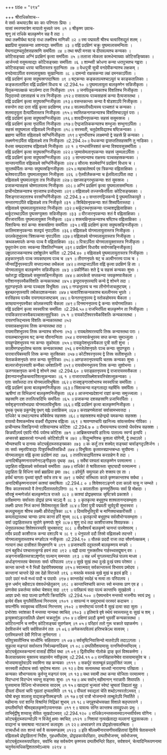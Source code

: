 +++
title = "२९४"

+++
श्रीराधिकोवाच--  
मे सर्वाः कथयाऽत्रैव काः काः परिणताः प्रियाः ।  
यासां स्मरणमात्रेण मायातो मुच्यते जनः ॥१ ॥
श्रीकृष्ण उवाच-  
शृणु त्वं राधिके बालकृष्णेन सह वै तदा ।  
यथा लक्ष्मीर्यथा षटक्ं राधा लक्ष्मीश्च माणिकी ॥२ ॥
रमा पद्मावती श्रीश्च चत्वारिंशद्युतं शतम् ।  
ब्रह्मप्रिया मुख्यकन्या अशनाद्याः समर्पिताः ॥३ ॥
वह्निं प्रदक्षिणं चक्रुः पुष्पमालासमन्विताः ।  
मेघनाद्यश्चतुर्दशसहस्राणि समर्पिताः ॥४ ॥
तथा षष्ठी मनसा च दीपावल्यश्च कन्यकाः ।  
कोटिसङ्ख्या अग्निं प्रदक्षिणं कृत्वा समर्पिताः ॥५ ॥
तलाजा त्वेकला कामधेन्वाख्याः कोटिसङ्ख्यिकाः ।  
आर्जन्त्यो वसुमत्याद्याः कोटिसङ्ख्याः समर्पिताः ॥६ ॥
शाम्भवी क्रोधना कन्या धरापुत्र्यश्च गह्वराः ।  
कोटिसङ्ख्या धरया चार्पितास्तत्र मुदान्विताः ॥७ ॥
वेधःपुत्री सुची वनदेवीकन्याश्च लक्षकम् ।  
वनदेव्याऽर्पिता वरमालायुक्ताः सुखान्विताः ॥८ ॥
दामन्यो राक्षसकन्या लक्षं दमनकाऽर्पिताः ।  
वह्निं प्रदक्षिणं कृत्वा सपुष्पस्रग्तदाश्रिताः ॥९ ॥
षट्कन्याः कङ्कताल्यश्चाऽयुतं च काङ्कतालिकाः ।  
कङ्कतालार्पिता वह्निं प्रदक्षिणं विधाय च ॥2.294.१० ॥
पुष्पमालायुता बालकृष्णेन सन्निजीकृताः ।  
पितृकन्यालक्षकं चाऽर्यम्णा दत्ता निजीकृताः ॥११ ॥
जनपितृकन्यकाश्च विंशतिश्च निजीकृताः ।  
पितृदास्यो दशसाहस्रं च तत्र निजीकृताः ॥१२॥
रासातल्यः पञ्चसाहस्रं कन्या दैत्यजास्तथा ।  
वह्निं प्रदक्षिणं कृत्वा सपुष्पस्रग्निजीकृताः ॥१३॥
वसन्तकान्ताः कन्या वै षोडशाऽपि निजीकृताः ।  
वसन्तेन तदा दत्ता वह्निं कृत्वा प्रदक्षिणम् ॥१४॥
सालमालीयदैत्यस्य पञ्चशतं च कन्यकाः ।  
शतमातृयुता दैत्यार्पितास्तत्र निजीकृताः ॥१५॥
स्वस्तिकनागकन्याश्च विंशतिश्चाऽयुतं पराः ।  
वह्निं प्रदक्षिणं कृत्वा सपुष्पस्रग्निजीकृताः ॥१६॥
शावदीननृपकन्याः सहस्रं ससुमस्रजः ।  
वह्निं प्रदक्षिणं कृत्वा नृपार्पिता निजीकृताः ॥१७॥
ऐन्द्रजालिककन्याश्च शम्भुजाः शम्भुनाऽर्पिताः ।  
सहस्रं सपुष्पमाला वह्निसाक्ष्ये निजीकृताः ॥१८॥
सरस्वती, चतुर्दशविद्याश्च षष्टिकन्यकाः ।  
ब्रह्मणा चार्पिता वह्निसाक्ष्ये स्रग्भिर्निजीकृताः ॥१९॥
भूगर्भीयाश्च लाक्ष्मण्यो द्वे सहस्रे हि कन्यकाः ।  
लक्ष्मणेनाऽर्पिता वह्निसाक्ष्ये तत्र निजीकृताः ॥2.294.२०॥
वेधःकन्या द्वासप्ततिसहस्राणि तु नाडिकाः ।  
वेधसा सम्प्रदत्ताश्च वह्निसाक्ष्ये निजीकृताः ॥२ १ ॥
गान्धर्व्यस्त्रिशतं कन्या विश्वावसुसमर्पिताः ।  
वह्निं प्रदक्षिणं कृत्वा सपुष्पस्रग्निजीकृताः ॥२२॥
जुम्मासेमलानृपकन्याः सहस्रं जुम्मलाऽर्पिताः ।  
वह्निं प्रदक्षिणं कृत्वा सपुष्पस्रग्निजीकृताः ॥२३ ॥
सान्तपन्यश्च राक्षस्यः पञ्चसहस्रकन्यकाः ।  
सान्तपनार्पिता वह्निसाक्ष्ये स्रग्भिर्निजीकृताः ॥२४॥
सौरत्यः शतमेवाग्निं प्रदक्षिणं विधाय च ।  
सुरतर्ष्यर्पिताः कन्याः सपुष्पस्रङ्निजीकृताः ॥२५॥
महाबालेश्वर्य एव त्रिकन्या वह्निसाक्षिकाः ।  
बलेश्वराऽर्पिताः पुष्पमालायुक्ता निजीकृताः ॥२६ ॥
ऐलवीलैककन्या च ईलविलाऽर्पिता तदा ।  
वह्निसाक्ष्ये पुष्पमालायुता तत्र निजीकृता ॥२७॥
दक्षजवङ्गरभूपकन्याः शतं सुमस्रजः ।  
प्रजाकन्यासहस्रं चोष्णालयस्य निजीकृताः ॥२८॥
अग्निं प्रदक्षिणं कृत्वा पुष्पमालासमन्विताः ।  
प्राचीनदेशकन्याश्च नृपजाश्च प्रजोद्भवाः ॥२९॥
वह्निसाक्ष्ये तज्जनकैरर्पिताः कोटिसङ्ख्यकाः ।  
पिशङ्गराजदत्ताश्च वरस्रग्भिर्निजीकृताः ॥2.294.३ ०॥
सन्तारणद्विजकन्ये द्वे पुष्पमालिकायुते ।  
सन्तारणाऽर्पिते वह्निसाक्ष्ये तत्र निजीकृते ॥३१ ॥
शिबिदेवनृपकन्याः शतं शिब्यर्पितास्तदा ।  
वह्निसाक्ष्ये पुष्पमालायुतास्तदा निजीकृताः ॥३२॥
थर्कूटस्थनृपकन्याः पञ्चाशद्वह्निसाक्षिकाः ।  
थर्कूटस्थाऽर्पिता पुष्पस्रग्युक्ताः सन्निजीकृताः ॥३३ ॥
वीरजारनृपकन्याः शतं वै वह्निसाक्षिकाः ।  
वीरजारार्पिताः पुष्पमालायुक्ता निजीकृताः ॥३४॥
शक्त्यक्षिनृपकन्याश्च षष्टिश्च वह्निसाक्षिकाः ।  
पिशाचिन्यः शतं कन्याः शक्त्यक्षिणा समर्पिताः ॥३५॥
वह्निं प्रदक्षिणं कृत्वा सपुष्पस्रङ्निजीकृताः ।  
कालिमाशनृपकन्याः शतद्वयं नृपाऽर्पिताः ॥३६॥
वह्निसाक्ष्ये योगमालायुतास्तत्र निजीकृताः ।  
उरलकेतुभूपस्य त्रिंशत्कन्या नृपाऽर्पिताः ॥३७॥
वह्निसाक्ष्ये योगमालायुतास्तत्र निजीकृताः ।  
क्रथकक्ष्मापतेः कन्याः पञ्च वै वह्निसाक्षिकाः ॥३८॥
पित्राऽर्पिता योगमालायुक्तास्तत्र निजीकृताः ।  
पृथुराजेन दत्ताः स्वकन्या विंशतिरग्निकम् ॥३९॥
प्रदक्षिणं विधायैव सयोगस्रङ्निजीकृताः\]  
उष्ट्रालराजकन्याश्च दशोष्ट्रालेन चार्पिता ॥2.294.४० ॥
वह्निसाक्ष्ये पुष्पमालायुतास्तत्र निजीकृताः ।  
हङ्कारनृपतेः पञ्च जयकाष्ठस्य पञ्च च ॥४१ ॥
तीराणनृपतेः षट् च अल्वीनरस्य पञ्च च ।  
जीनवर्द्धिनृपस्याऽपि सप्ताऽनाथा तथैकला ॥४२॥
तत्तद्राजाऽर्पिता वह्निं कृत्वा प्रदक्षिणं हि ताः ।  
योगमालायुता बालकृष्णेन सन्निजीकृताः ॥४३ ॥
प्रकीर्णिकाः शते द्वे च सहस्रं कन्यकाः शुभाः ।  
रक्षोरुद्धा वह्निसाक्ष्ये ससुमस्रङ्निजीकृताः ॥४४॥
अल्पकेतो सप्तकन्या जयकृष्णवजैकला ।  
परीशाननृपस्यैकविंशतिः कन्यकास्तथा ॥४५॥
इन्दुरायनृपस्यापि कन्ये द्वे शोभने तदा ।  
मुद्राण्डनृपतेः कन्या पञ्चदश विभूषिताः ॥४६॥
गण्डभूपस्य च नव लीनोर्णजाचतुष्टयम् ।  
बृहच्छरनृपस्यापि तथैकादशकन्यकाः ॥४७॥
चत्वारिंशत्कन्यकाश्च बललीनस्य भूपतेः ।  
वरसिंहस्य पञ्चैव रायगामलजाष्टकम् ॥४८॥
फेनतन्तुनृपस्य द्वे स्तोकहोमस्य चैकला ।  
काष्ठयाननृपस्यैका कोलकस्यापि चैकला ॥४९॥
दिनमाननृपस्य द्वे कन्याः सयोगमालिकाः ।  
वह्निं प्रदक्षिणं कृत्वा स्वस्वपित्रा समर्पिताः ॥2.294.५०॥
राजभिरर्पिता बालकृष्णेन ता निजीकृताः ।  
रायकिन्नरराजस्यैकपञ्चाशत्सुपुत्रिकाः ॥५ १ ॥
रायकोटीश्वरस्यैकविंशतिः कन्यकास्तथा ।  
रायरणजिद्भ्यस्य विंशतिः कन्यकास्तथा ॥५२  
रायवाकक्षभूपस्य तिस्रः कन्यास्तथा तदा ।  
रायमारीशभूपस्य तिस्रः कन्याश्च शोभनाः ॥५३ ॥
रायबलेश्वरस्यापि तिस्रः कन्यास्तथा पराः ।  
रायलम्बारभूपस्य षट् कन्या यौवनान्विताः ॥५४॥
रायनवार्कभूपस्य सप्त कन्याः सुमञ्जुलाः ।  
रायहूण्डेशभूपस्य नव कन्याः सुकोमलाः ॥५५॥
रायकूपेशभूपस्यैकला पुत्री सती शुभा ।  
कालीमण्डभूपतेश्च चतस्रः कन्यकास्तथा ॥५६॥
वनजेलेशनृपतेः पञ्च कन्याः सुपाण्डुराः ।  
पारावारपिबस्यापि तिस्रः कन्याः सुरक्तिकाः ॥५७॥
कोटीश्वरनृपस्य द्वे तिस्रः सतीशभूपतेः ।  
त्रेताकर्कशनृपतेः सप्त कन्याः सुगोरिकाः ॥५८॥
आण्डजरानृपस्यापि चतस्रः कन्यकाः शुभाः ।  
बाल्यरजोनृपस्यापि कन्यैका धर्मशालिनी ॥५९॥
रायसोमनभूपस्य तिस्रः कन्याः सुशोभनाः ।  
ऊरुगवाक्षनृपतः कन्ये द्वे शोभने तथा ॥2.294.६० ॥
पराङ्व्रतनृपस्य द्वे राजारायस्वसैकला ।  
ईशानपानभूपैकचत्वारिंशत्सुकन्यकाः ॥६ १ ॥
राजारायपतिक्ष्मेशत्रयस्त्रिंशत्सुकन्यकाः ।  
एताः सर्वांस्तदा तत्र योगमालाविभूषिताः ॥६२॥
राजशृङ्गारशोभाश्च स्वस्वपित्रा समर्पिताः ।  
वह्निं प्रदक्षिणं कृत्वा बालकृष्णनिजीकृताः ॥६३॥
त्रिंशत्कन्या मङ्गलाद्या महर्षिभिः समर्पिताः ।  
ऋषीणां ता विभिन्नानां बालकृष्णनिजीकृताः ॥६४॥
आजनाभप्रदेशानां राज्ञां कन्याः समुज्ज्वलाः ।  
सहस्राणि दश तत्तत्पित्रादिभिः समर्पिताः ॥६५ ॥
प्रजाकन्या दशसहस्राणि प्रजाभिरर्पिताः ।  
सर्वशृङ्गारशोभाढ्या योगमालाविभूषिताः ॥६६॥
वह्निं प्रदक्षिणं कृत्वा बालकृष्णनिजीकृताः ।  
पृथक् पृथक् प्रकुण्डेषु पृथग् वह्नेः प्रसाक्षिकम् ॥६७॥
करग्रहणमेतासां सर्वासामभवत्तदा ।  
राधिके! च तथाऽन्याश्च कौबेर्यश्च सहस्रशः ॥६८॥
सहस्रशश्च माहेन्द्र्यो यमकन्याः सहस्रशः ।  
वायव्यो वैश्वकर्म्यश्च वार्क्ष्यो रौद्र्यश्च वह्निजाः ॥६९ ॥
श्रावण्यश्चापि खानिज्यः सांवत्सर्यश्च गोपिकाः ।  
प्राचीन्यश्च पिशङ्गिन्यो राशियान्यश्च कोटिशः ॥2.294.७ ० ॥
रौमायन्यश्च पारश्यो धैवर्यश्च सहस्रशः ।  
किन्नर्योऽमर्य एवापि गौर्यः पर्यश्च कोटिशः ॥७१ ॥
आब्रिक्त्यश्चापि हारित्यः पाताल्यः स्वर्ग्य इत्यपि ।  
अप्सरसो ब्रह्मसरसो गान्धर्व्यः कोटिशोऽपि च ॥७२ ॥
विद्युन्मणिश्चः कुशला योगिनी, द्वे तथाऽपरे ।  
भौम्यश्चापि च दानव्यः कोट्यर्बुदाब्जसङ्ख्यकाः ॥७३ ॥
कः कर्तुं तत्र शक्येत् सङ्ख्यां चार्वाङ्गदृऽशिर्जनः ।  
ताः सर्वाः स्मृतपित्राद्याः पित्रुपस्थितिसन्निधौ ॥७४॥
विभूषिताः कृतवस्त्रप्रान्तबन्धाः सुयौवनाः ।  
योगमालायुता वह्निं कृत्वा प्रदक्षिणं तदा ॥७६ ॥
तत्तत्पित्राद्यर्पिताश्च करग्राहेण वै तदा ।  
अनादिश्रीकृष्णनारायणेनाऽङ्गीकृताः पृथक् ॥७६ ॥
सर्वेषां पश्यतां बालकृष्णेन परमात्मना ।  
उद्वाहिता वह्निसाक्ष्ये सर्वसाक्ष्ये समर्पिताः ॥७७॥
राधिके! ते श्रावितास्ताः सृष्ट्यादौ परमात्मना ।  
उद्वाहिता हि विधिना सर्वा ब्रह्मप्रिया इमाः ॥७८ ॥
हरेर्मूर्तेः समुत्पन्ना हरेः शक्तय एव ताः ।  
हर्यर्थं चागताः पृथ्व्यां सृष्टौ सर्वत्र तत्र च ॥७९ ॥
यथेष्टं संस्थिताः काले कृष्णकान्ताश्च सर्वथा ।  
अनादिश्रीकृष्णनारायणं काश्यां समाश्रिताः ॥2.294.८ ० ॥
शिवेश्वराऽङ्गणे दत्ता कालो यासु न जम्भते ।  
शिवः कालस्वरूपो वै तेनाऽर्पितास्ततोऽतिगाः ॥८ १ ॥
कालातीताः कृप्णमूर्तिमय्यः सर्वा हि मोक्षदाः ।  
सौराष्ट्रं मन्मणेर्जातं बालकृष्णोऽत्र राजते ॥८२ ॥
काश्यां प्रोद्वाहमापन्नः सृष्टित्रये प्रकाशते ।  
प्रतीक्षमाणाः सर्वास्ताः प्रोद्वाहं प्राप्य चाऽद्य वै ॥८ ३ ॥
कृतकृत्या बभूवुश्च शाश्वतानन्दसम्भृताः ।  
लक्ष्मीः प्राप्ता निजं कान्तं शिवेश्वरसुता क्षितौ ॥८४॥
दिशां पुत्री पद्मवती सूर्यपुत्री सुभास्वरा ।  
कल्पद्रुमसुता श्रीश्च लक्ष्मीः क्षीरोदपुत्रिका ॥८१ ॥
दिव्यविभूतिपुत्री च माणिक्याचाक्षरीसती ।  
कमलाद्यास्तथा चान्याः प्राप्य कान्तं हरिं शुभम् ॥८६॥
कृतकृत्यो बभूवुश्च सर्वसौभोग्यसम्भृताः ।  
सर्वा उद्वाहितास्तत्र सुयोगे कृष्णयोः शुभे ॥८७॥
शृणु राधे तदा काशीराजश्च शिवछत्रकः ।  
धेनुपालस्तथा शिवेश्वरस्यापि सुभक्तराट् ॥८८ ॥
वीक्ष्यैश्वर्यं बालकृष्णे चानन्तं पारमेश्वरम् ।  
तदैव प्रददौ काशीराजः कन्या दशाऽपि च ॥८ ९ ॥
धेनुपालो ददौ तिस्रो वह्निसाक्ष्ये तदन्तरे ।  
योगमालायुतास्ताश्च मण्डपेऽत्र नजीकृताः ॥2.294.९० ॥
यौतकं प्रददौ राजा तदा सौवर्णलक्षकम् ।  
नरयानं तथा दासीशतं विभूषणानि च ॥९१ ॥
प्रजाश्चापि ददुस्तस्मै बालकृष्णाय मण्डपे ।  
दानं बहुविधं पश्चात्तत्कुण्डे हवनं तदा ॥९२ ॥
वह्नौ दत्वा गुरूक्ताँश्च गार्हस्थ्यसद्वृषान् वरः ।  
अङ्गनासहितस्तत्राऽशृणोत् पाल्यान् समन्ततः ॥९३ ॥
सह धर्मं युगलस्याऽभिन्नं पालय माधव ।  
अर्धाङ्गनास्तव चेमास्ताः सर्वाः परिपालय ॥९४॥
सुखे सुखं तथा दुःखे दुःखं पश्य परेश्वर ।  
कान्ता कान्तो न वै भिन्नौ देहयोरैक्यमावह ॥९५॥
स्वात्मवत् सर्वकान्तास्त्वं विभावय प्रमोदय ।  
कान्तानां चान्तरे देहे तव देहो विराजते ॥९६ ॥
मस्तके मस्तकं मुखे मुखं च हृदयं हृदि ।  
उदरे उदरं मध्ये मध्यं पादौ च पादयोः ॥९७॥
कान्तादेहं स्वदेहं च मत्वा ताः परिपालय ।  
कुरु धर्मान् सहैवाऽत्र वंशवर्धनहेतुकान् ॥९८ ॥
कान्ताभिश्चापि कान्तः स्वो मन्तव्यः प्राण एव ह ।  
प्राणसेवा प्रकर्तव्या सर्वथा चेशवत् सदा ॥९९ ॥
पातिव्रत्यं सदा पाल्यं कान्ताभिः सुखहेतवे ।  
आज्ञा प्रभोः सदा पाल्या प्राणैरपि क्रियादिभिः ॥2.294.१०० ॥
ऐक्यभावेन मन्तव्यो भजनीयः स्वयं प्रभुः ।  
इत्येवं वीक्ष्य युगलैर्वर्तितव्यं निरन्तरम् ॥१०१ ॥
सापत्न्यं न समुद्भाव्यं परस्परं कदाचन ।  
सपत्नीभिः स्वसृवच्च वर्तितव्यं निरन्तरम् ॥१०२ ॥
सन्तोष्टव्यं परस्यै वै सुखं दत्वा सदा सुताः ।  
प्रभोरंशाः स्वांशका वै मन्तव्या नान्यथा क्वचित् ॥१०३ ॥
इतिमात्रे वृषे स्थेयं स्वस्त्यस्तु वः सुखं च शम् ।  
इत्युक्त्वांऽकुरसलिलैः प्रोक्षणं चक्रतुर्गुरू ॥१० ४॥
दक्षिणां प्रददौ कृष्णो भूयसीं कन्यकास्तथा ।  
कोटिरत्नानि च मणीन् कोटिसङ्ख्यं सुवर्णकम् ॥१ ०५॥
परिहारं ततो गुरू चक्राते यज्ञकर्मणः ।  
देवविसर्जनं चापि सर्वविसर्जनं ततः ॥१ ०६॥
अनेकरूपविलयं हरिश्चक्रेऽथ सत्वरम् ।  
एतस्मिन्नन्तरे देवी गिरिजा तूर्णमागता ।  
पतिपुत्रवतीभिश्च साध्वीभिः सहिताग्रगा ॥१ ०७॥
सर्वसृष्टिनिवासिन्यो मातरोऽपि तदाऽऽगताः ।  
सुकृत्वा मङ्गलं सर्वास्तत्र निर्मञ्च्छनादिकम् ॥१ ०८॥
दम्पतिर्वेशयामासुः रत्ननिर्माणमन्दिरम् ।  
कोट्यर्बुदाब्जकन्यानां वासार्हं दीपितं यथा ॥१ ०९॥
द्वितीयमिव गोलोकं द्राक् कृतं विश्वकर्मणा ।  
कैलासाख्यस्य मुक्तस्य साहाय्येन नवीकृतम् ॥2.294.११ ०॥
रत्नसिंहासनेष्वेव वासयामासुरेव च ।  
भोजयामासुरेवाऽपि स्वामिना सह कन्यकाः ॥१११ ॥
सकर्पूरं सताम्बूलं प्रददुर्वासितं जलम् ।  
सरस्वती तदोवाच सर्वाः सृष्टेश्च मातरः ॥१ १२॥
देव्यः सत्यस्तथा साध्व्यो नारायण्यः पतिव्रताः ।  
कन्यकाः सौभाग्यवत्यः कुर्वन्तु मङ्गलं परम् ॥१ १३॥
यथा स्वामी तथा कन्या योजिताः परमात्मना ।  
विदग्धानां विदग्धेन भवन्तु सङ्गमाः शुभाः ॥१ १४॥
अथ सर्वान् महीमानान् नरान्नारीः शिवापतिः ।  
पूजयामास विधिना भोजयामास सादरम् ॥१ १५॥
खाद्यतां भुज्यतां स्वेष्टं चूष्यतां लिह्यतां मुहुः ।  
दीयतां दीयतां चापि गृह्यतां तृप्यतामिति ॥१ १६॥
पीयतां स्वाद्यतां चेति शब्दोऽनवरतोऽभवत् ।  
घोषो बभूव शालासु वाद्यसङ्गीतमङ्गलैः ॥१ १७॥
एवं रात्रौ भोजनान्ते ताम्बूलेऽपि निवर्तिते ।  
महीमानाः परां शान्ति विश्रान्तिं निद्रिकां शुभाम् ॥१ १८॥
जगृहुश्चोभयपक्षा विशाले क्लृप्तपत्तने ।  
दम्पतीमन्दिरे श्रीमद्बालकृष्णोऽप्यनन्तकः ॥११ ९॥
यावत्यः सन्ति कान्तश्च तावद्रूपधरः प्रभुः ।  
ताभिर्मृद्वीषु शय्यासु सेवितः सुखदोऽभवत् ॥2.294.१२० ॥
राधिकेऽनन्तसत्त्वस्याऽनन्तवीर्यस्य योगिनः ।  
कोट्यर्बुदाब्जपत्न्योऽपि न विजेतुं क्षमाः क्वचित् ॥१२१ ॥
निशायां नृत्यखेलाद्या मल्लानां युद्धसत्कलाः ।  
वाद्यानां च समाश्रावा नाटकानां कलादृशः ॥१ २२॥
अभवन्नगरे तत्र प्रोद्वाहोत्सवलम्बिताः ।  
रात्र्यर्धोर्ध्व ततः शान्तं सर्वं वै सत्यमण्डलम् ॥१२३ ॥
इति श्रीलक्ष्मीनारायणीयसंहितायां द्वितीये त्रेतासन्ताने वह्निसाक्ष्ये प्रोद्वाहितानां निर्देशः, गृहधर्मोपदेशः, प्रोद्वाहकार्यपरिहारः, दम्पतीभोजनम्, सर्वभोजनम्, कोट्यर्बुदाब्जरूपपरिहारः, सर्वाभिः सह सर्वरूपेण कृष्णस्य दम्पतीमन्दिरे विहारः, सर्वशयनं, चेत्यादिनिरूपणनामा चतुर्नवत्यधिकद्विशततमोऽध्यायः ॥२९४ ॥
    
